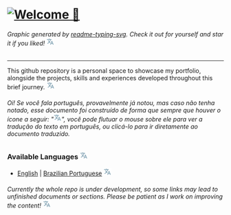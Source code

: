 # [![Welcome 👋](https://readme-typing-svg.demolab.com?font=Noto+Sans+Mono&weight=700&size=64&duration=1500&pause=5000&color=A41BF7&center=true&vCenter=true&random=true&width=850&height=170&lines=Welcome+%F0%9F%91%8B)](./locales/Brazilian_Portuguese.md "Bem-vindo 👋")

###### Graphic generated by [readme-typing-svg](https://git.io/typing-svg "Github Link"). Check it out for yourself and star it if you liked! [![Language Tooltip](./locales/Tooltip.svg)](./locales/Brazilian_Portuguese.md "Gráfico gerado por readme-typing-svg (git.io/typing-svg). Confira você mesmo e apoie o autor, caso tenha gostado!")

---

This github repository is a personal space to showcase my portfolio, alongside the projects, skills and experiences developed throughout this brief journey. [![Language Tooltip](./locales/Tooltip.svg)](./locales/Brazilian_Portuguese.md "Este repositório do github é um espaço pessoal para mostrar meu portfólio, juntamente com os projetos, habilidades e experiências desenvolvidas ao longo desta minha breve jornada.")

###### Oi!  Se você fala português, provavelmente já notou, mas caso não tenha notado, esse documento foi construído de forma que sempre que houver o ícone a seguir: "[![Language Tooltip](./locales/Tooltip.svg)](./locales/Brazilian_Portuguese.md "Oi! Sou um ícone de exemplo que geralmente contém a versão traduzida do texto escrito anteriormente, salvo essa única exceção 😅")", você pode flutuar o mouse sobre ele para ver a tradução do texto em português, ou clicá-lo para ir diretamente ao documento traduzido.

### Available Languages [![Language Tooltip](./locales/Tooltip.svg)](./locales/Brazilian_Portuguese.md "Linguagens disponíveis")

- [English](./locales/English.md) | [Brazilian Portuguese](./locales/Brazilian_Portuguese.md) [![Language Tooltip](./locales/Tooltip.svg)](./locales/Brazilian_Portuguese.md "Inglês | Português Brasileiro")

###### Currently the whole repo is under development, so some links may lead to unfinished documents or sections. Please be patient as I work on improving the content! [![Language Tooltip](./locales/Tooltip.svg)](./locales/Brazilian_Portuguese.md "Atualmente todo o repositório está em desenvolvimento, então alguns links podem levar a documentos ou seções não finalizadas. Por favor, seja paciente enquanto trabalho na melhoria do conteúdo!")
